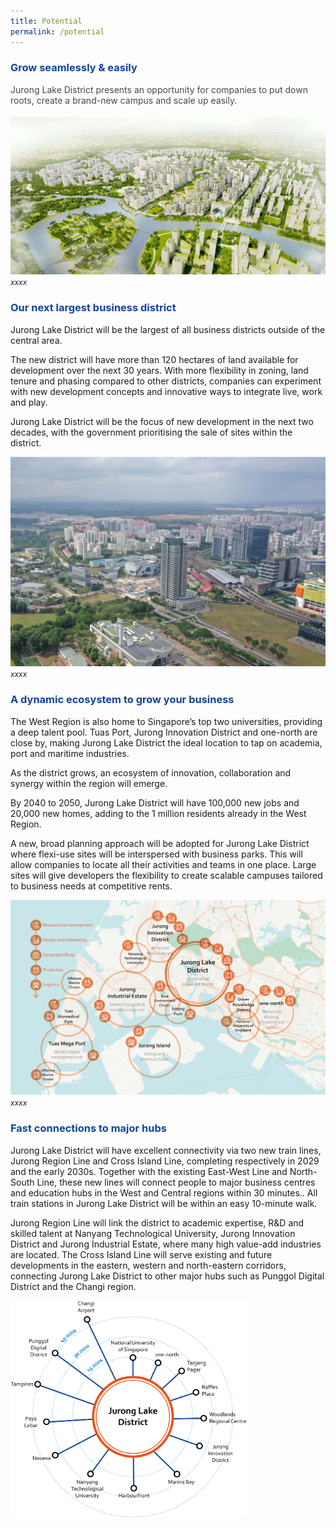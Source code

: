 ```yaml
---
title: Potential
permalink: /potential
---
```

<h3 style="color:#124596; font-weight:bold;">Grow seamlessly &amp; easily</h3>

<h4 style="color:#484848; font-weight:normal;margin-top: 0;">Jurong Lake District presents an opportunity for companies to put down roots, create a brand-new campus and scale up easily.</h4>

![Bird's Eye View of JLD](/images/jld_birdseye.jpg)
<span style="font-size:12px; font-style:italic;">xxxx</span>

<h3 style="color:#124596; font-weight:bold;">Our next largest business district</h3>

Jurong Lake District will be the largest of all business districts outside of the central area.

The new district will have more than 120 hectares of land available for development over the next 30 years. With more flexibility in zoning, land tenure and phasing compared to other districts, companies can experiment with new development concepts and innovative ways to integrate live, work and play.

Jurong Lake District will be the focus of new development in the next two decades, with the government prioritising the sale of sites within the district.

![Drone Shot of JLD](/images/jld_droneover.jpg)
<span style="font-size:12px; font-style:italic;">xxxx</span>

<h3 style="color:#124596; font-weight:bold;">A dynamic ecosystem to grow your business </h3>

The West Region is also home to Singapore’s top two universities, providing a deep talent pool. Tuas Port, Jurong Innovation District and one-north are close by, making Jurong Lake District the ideal location to tap on academia, port and maritime industries.

As the district grows, an ecosystem of innovation, collaboration and synergy within the region will emerge.

By 2040 to 2050, Jurong Lake District will have 100,000 new jobs and 20,000 new homes, adding to the 1 million residents already in the West Region. 

A new, broad planning approach will be adopted for Jurong Lake District where flexi-use sites will be interspersed with business parks. This will allow companies to locate all
their activities and teams in one place. Large sites will give developers the flexibility to create scalable campuses tailored to business needs at competitive rents.

![Overview map of JLD](/images/jld_districtmapB.png)
<span style="font-size:12px; font-style:italic;">xxxx</span>

<h3 style="color:#124596; font-weight:bold;">Fast connections to major hubs</h3>

Jurong Lake District will have excellent connectivity via two new train lines, Jurong Region Line and Cross Island Line, completing respectively in 2029 and the early 2030s. Together with the existing East-West Line and North-South Line, these new lines will connect people to major business centres and education hubs in the West and Central regions within 30 minutes.. All train stations in Jurong Lake District will be within an easy 10-minute walk.

Jurong Region Line will link the district to academic expertise, R&amp;D and skilled talent at Nanyang Technological University, Jurong Innovation District and Jurong Industrial Estate, where many high value-add industries are located. The Cross Island Line will serve existing and future developments in the eastern, western and north-eastern corridors, connecting Jurong Lake District to other major hubs such as Punggol Digital District and the Changi region.

<img style="width:75%;" src="/images/jld_hubmapB.png">